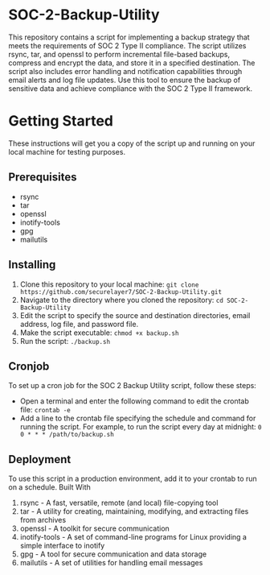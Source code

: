 # SOC-2-Backup-Utility

This repository contains a script for implementing a backup strategy that meets the requirements of SOC 2 Type II compliance. The script utilizes rsync, tar, and openssl to perform incremental file-based backups, compress and encrypt the data, and store it in a specified destination. The script also includes error handling and notification capabilities through email alerts and log file updates. Use this tool to ensure the backup of sensitive data and achieve compliance with the SOC 2 Type II framework.

# Getting Started

These instructions will get you a copy of the script up and running on your local machine for testing purposes.

## Prerequisites

- rsync
- tar
- openssl
- inotify-tools
- gpg
- mailutils

## Installing

1. Clone this repository to your local machine: `git clone https://github.com/securelayer7/SOC-2-Backup-Utility.git`
2. Navigate to the directory where you cloned the repository: `cd SOC-2-Backup-Utility`
3. Edit the script to specify the source and destination directories, email address, log file, and password file.
4. Make the script executable: `chmod +x backup.sh`
5. Run the script: `./backup.sh`

## Cronjob

To set up a cron job for the SOC 2 Backup Utility script, follow these steps:

- Open a terminal and enter the following command to edit the crontab file: `crontab -e`
- Add a line to the crontab file specifying the schedule and command for running the script. For example, to run the script every day at midnight: `0 0 * * * /path/to/backup.sh`


## Deployment

To use this script in a production environment, add it to your crontab to run on a schedule.
Built With

1. rsync - A fast, versatile, remote (and local) file-copying tool
2. tar - A utility for creating, maintaining, modifying, and extracting files from archives
3. openssl - A toolkit for secure communication
4. inotify-tools - A set of command-line programs for Linux providing a simple interface to inotify
5. gpg - A tool for secure communication and data storage
6. mailutils - A set of utilities for handling email messages
